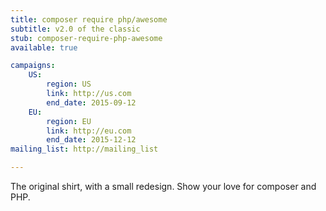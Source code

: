 ```yaml
---
title: composer require php/awesome
subtitle: v2.0 of the classic
stub: composer-require-php-awesome
available: true

campaigns:
    US:
        region: US
        link: http://us.com
        end_date: 2015-09-12
    EU:
        region: EU
        link: http://eu.com
        end_date: 2015-12-12
mailing_list: http://mailing_list

---
```

The original shirt, with a small redesign. Show your love for composer and PHP.
